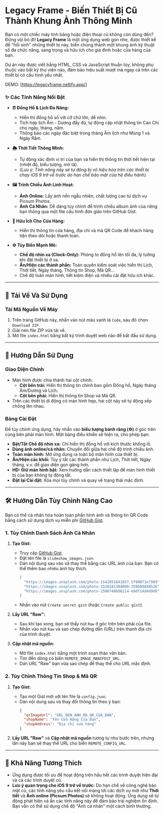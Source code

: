 # Legacy Frame - Biến Thiết Bị Cũ Thành Khung Ảnh Thông Minh

Bạn có một chiếc máy tính bảng hoặc điện thoại cũ không còn dùng đến? Đừng vội bỏ đi! **Legacy Frame** là một ứng dụng web gọn nhẹ, được thiết kế để "hồi sinh" những thiết bị này, biến chúng thành một khung ảnh kỹ thuật số đa chức năng, sang trọng và hữu ích cho gia đình hoặc cửa hàng của bạn.

Dự án này được viết bằng HTML, CSS và JavaScript thuần túy, không phụ thuộc vào bất kỳ thư viện nào, đảm bảo hiệu suất mượt mà ngay cả trên các thiết bị có cấu hình yếu nhất.

DEMO: [https://legacyframe.netlify.app/]

### ✨ Các Tính Năng Nổi Bật

*   **⏰ Đồng Hồ & Lịch Đa Năng:**
    *   Hiển thị đồng hồ số với cỡ chữ lớn, dễ nhìn.
    *   Tích hợp lịch Âm - Dương đầy đủ, tự động cập nhật thông tin Can Chi cho ngày, tháng, năm.
    *   Thông báo các ngày đặc biệt trong tháng Âm lịch như Mùng 1 và Ngày Rằm.

*   **🌦️ Thời Tiết Thông Minh:**
    *   Tự động xác định vị trí của bạn và hiển thị thông tin thời tiết hiện tại (nhiệt độ, biểu tượng, mô tả).
    *   *(Lưu ý: Tính năng này sẽ tự động bị vô hiệu hóa trên các thiết bị chạy iOS 9 trở về trước do hạn chế bảo mật của hệ điều hành).*

*   **🖼️ Trình Chiếu Ảnh Linh Hoạt:**
    *   **Ảnh Online:** Lấy ảnh nền ngẫu nhiên, chất lượng cao từ dịch vụ Picsum Photos.
    *   **Ảnh Cá Nhân:** Dễ dàng tùy chỉnh để trình chiếu album ảnh của riêng bạn thông qua một file cấu hình đơn giản trên GitHub Gist.

*   **🏪 Hữu Ích Cho Cửa Hàng:**
    *   Hiển thị thông tin cửa hàng, địa chỉ và mã QR Code để khách hàng tiện theo dõi hoặc thanh toán.

*   **⚙️ Tùy Biến Mạnh Mẽ:**
    *   **Chế độ nhìn xa (Clock-Only):** Phóng to đồng hồ lên tối đa, lý tưởng khi đặt thiết bị ở xa.
    *   **Ẩn/Hiện các thành phần:** Toàn quyền kiểm soát việc hiển thị Lịch, Thời tiết, Ngày tháng, Thông tin Shop, Mã QR...
    *   Chế độ toàn màn hình, tiết kiệm điện và nhiều cài đặt hữu ích khác.

---

## 🚀 Tải Về Và Sử Dụng

### Tải Mã Nguồn Về Máy

1.  Trên trang GitHub này, nhấn vào nút màu xanh lá `Code`, sau đó chọn `Download ZIP`.
2.  Giải nén file ZIP vừa tải về.
3.  Mở file `index.html` bằng bất kỳ trình duyệt web nào để bắt đầu sử dụng.

---

## 📖 Hướng Dẫn Sử Dụng

### Giao Diện Chính

*   Màn hình được chia thành hai cột chính:
    *   **Cột bên trái:** Hiển thị thông tin chính bao gồm Đồng hồ, Ngày tháng Âm/Dương và Lịch.
    *   **Cột bên phải:** Hiển thị thông tin Shop và Mã QR.
*   Trên các thiết bị di động có màn hình hẹp, hai cột này sẽ tự động xếp chồng lên nhau.

### Bảng Cài Đặt

Để tùy chỉnh ứng dụng, hãy nhấn vào **biểu tượng bánh răng (⚙️)** ở góc trên cùng bên phải màn hình. Một bảng điều khiển sẽ hiện ra, cho phép bạn:

*   **Bật/Tắt Chế độ nhìn xa:** Chỉ hiển thị đồng hồ với kích thước khổng lồ.
*   **Dùng ảnh online/cá nhân:** Chuyển đổi giữa hai chế độ trình chiếu ảnh.
*   **Toàn màn hình:** Mở ứng dụng ra toàn bộ màn hình của thiết bị.
*   **Ẩn/Hiện các khối:** Tùy ý tắt các thành phần như Lịch, Thời tiết, Ngày tháng, v.v. để giao diện gọn gàng hơn.
*   **HD: Giữ màn hình bật:** Xem hướng dẫn cách thiết lập để màn hình thiết bị của bạn không tự động tắt.
*   **Đặt lại Cài đặt:** Xóa mọi tùy chỉnh và quay về trạng thái mặc định.

---

## 🛠️ Hướng Dẫn Tùy Chỉnh Nâng Cao

Bạn có thể cá nhân hóa hoàn toàn phần hình ảnh và thông tin QR Code bằng cách sử dụng dịch vụ miễn phí [GitHub Gist](https://gist.github.com/).

### 1. Tùy Chỉnh Danh Sách Ảnh Cá Nhân

1.  **Tạo Gist:**
    *   Truy cập [GitHub Gist](https://gist.github.com/).
    *   Đặt tên file là `slideshow_images.json`.
    *   Dán nội dung sau vào và thay thế bằng các URL ảnh của bạn. Bạn có thể thêm bao nhiêu ảnh tùy thích.
        ```json
        [
          "https://images.unsplash.com/photo-1542051841857-5f90071e7989",
          "https://images.unsplash.com/photo-1528181304800-259b08848526",
          "https://images.unsplash.com/photo-1506748686214-e9df14d4d9d0"
        ]
        ```
    *   Nhấn vào nút `Create secret gist` (hoặc `Create public gist`).

2.  **Lấy URL "Raw":**
    *   Sau khi tạo xong, bạn sẽ thấy nút `Raw` ở góc trên bên phải của file.
    *   Nhấn vào nút `Raw` và sao chép đường dẫn (URL) trên thanh địa chỉ của trình duyệt.

3.  **Cập nhật mã nguồn:**
    *   Mở file `index.html` bằng một trình soạn thảo văn bản.
    *   Tìm đến dòng có biến `REMOTE_IMAGE_MANIFEST_URL`.
    *   Dán URL "Raw" bạn vừa sao chép để thay thế cho URL mặc định.

### 2. Tùy Chỉnh Thông Tin Shop & Mã QR

1.  **Tạo Gist:**
    *   Tạo một Gist mới với tên file là `config.json`.
    *   Dán nội dung sau và thay đổi thông tin theo ý bạn:
        ```json
        {
          "qrImageUrl": "URL_DEN_ANH_MA_QR_CUA_BAN",
          "shopName": "Tên Cửa Hàng Của Bạn",
          "shopAddress": "Địa chỉ cửa hàng"
        }
        ```

2.  **Lấy URL "Raw"** và **Cập nhật mã nguồn** tương tự như bước trên, nhưng lần này bạn sẽ thay thế URL cho biến `REMOTE_CONFIG_URL`.

---

## 📱 Khả Năng Tương Thích

*   Ứng dụng được tối ưu để hoạt động trên hầu hết các trình duyệt hiện đại và cả các trình duyệt cũ.
*   **Lưu ý quan trọng cho iOS 9 trở về trước:** Do hạn chế về công nghệ bảo mật cũ, các tính năng yêu cầu kết nối mạng tới các dịch vụ mới như **Thời tiết** và **Ảnh online (Picsum Photos)** sẽ không hoạt động. Ứng dụng sẽ tự động phát hiện và ẩn các tính năng này để đảm bảo trải nghiệm ổn định. Bạn vẫn có thể sử dụng chế độ "Ảnh cá nhân" một cách bình thường.
